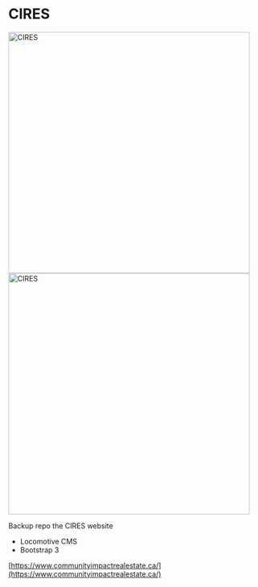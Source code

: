 # CIRES

<img src="https://res.cloudinary.com/dc3yc2qwd/image/upload/v1668035325/josephmasongsong.com/cire-home_c9epvb.jpg" alt="CIRES" width="480">

<img src="https://res.cloudinary.com/dc3yc2qwd/image/upload/v1668035325/josephmasongsong.com/cire-faq_bo87hs.jpg" alt="CIRES" width="480">

Backup repo the CIRES website

- Locomotive CMS
- Bootstrap 3

[https://www.communityimpactrealestate.ca/](https://www.communityimpactrealestate.ca/)
